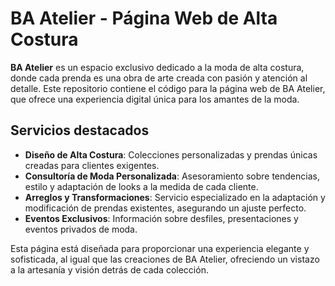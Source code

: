 # BA Atelier - Página Web de Alta Costura

**BA Atelier** es un espacio exclusivo dedicado a la moda de alta costura, donde cada prenda es una obra de arte creada con pasión y atención al detalle. Este repositorio contiene el código para la página web de BA Atelier, que ofrece una experiencia digital única para los amantes de la moda.

## Servicios destacados

- **Diseño de Alta Costura**: Colecciones personalizadas y prendas únicas creadas para clientes exigentes.
- **Consultoría de Moda Personalizada**: Asesoramiento sobre tendencias, estilo y adaptación de looks a la medida de cada cliente.
- **Arreglos y Transformaciones**: Servicio especializado en la adaptación y modificación de prendas existentes, asegurando un ajuste perfecto.
- **Eventos Exclusivos**: Información sobre desfiles, presentaciones y eventos privados de moda.

Esta página está diseñada para proporcionar una experiencia elegante y sofisticada, al igual que las creaciones de BA Atelier, ofreciendo un vistazo a la artesanía y visión detrás de cada colección.